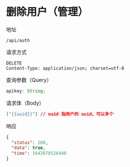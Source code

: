 # 删除用户（管理）

地址

```
/api/auth
```

请求方式

```
DELETE
Content-Type: application/json; charset=utf-8
```

查询参数（Query）

```js
apikey: String;
```

请求体（Body）

```json
["{{uuid}}"] // uuid 指用户的 uuid，可以多个
```

响应

```json
{
  "status": 200,
  "data": true,
  "time": 1643878526440
}
```
